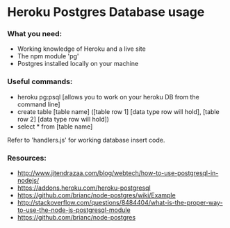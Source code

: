 # Heroku Postgres Database usage

### What you need:
* Working knowledge of Heroku and a live site
* The npm module 'pg'
* Postgres installed locally on your machine

### Useful commands:
+ heroku pg:psql [allows you to work on your heroku DB from the command line]
+ create table \[table name\] (\[table row 1\] \[data type row will hold\], \[table row 2\] \[data type row will hold\])
+ select \* from \[table name\]

Refer to 'handlers.js' for working database insert code.

### Resources:
+ http://www.jitendrazaa.com/blog/webtech/how-to-use-postgresql-in-nodejs/
+ https://addons.heroku.com/heroku-postgresql
+ https://github.com/brianc/node-postgres/wiki/Example
+ http://stackoverflow.com/questions/8484404/what-is-the-proper-way-to-use-the-node-js-postgresql-module
+ https://github.com/brianc/node-postgres